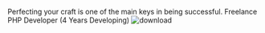 Perfecting your craft is one of the main keys in being successful.
Freelance PHP Developer (4 Years Developing)
![download](https://user-images.githubusercontent.com/92319390/136817901-df46513d-6afd-46cd-9054-a6e8bca60940.png)
